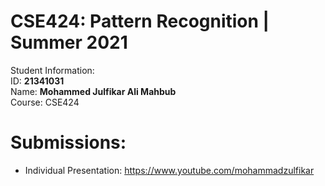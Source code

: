 # CSE424: Pattern Recognition | Summer 2021
Student Information: \
ID: **21341031** \
Name: **Mohammed Julfikar Ali Mahbub** \
Course: CSE424 

# Submissions:
- Individual Presentation: https://www.youtube.com/mohammadzulfikar
